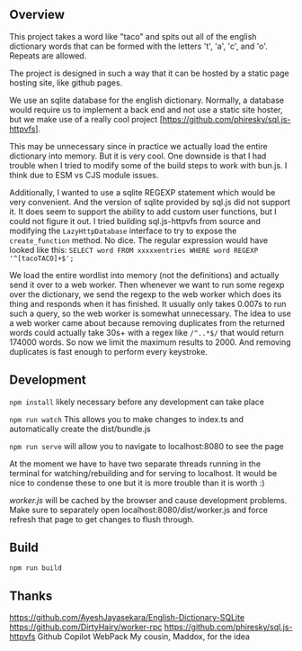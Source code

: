 ## Overview
This project takes a word like "taco" and spits out all of the english dictionary words that can be formed with the letters 't', 'a', 'c', and 'o'. Repeats are allowed.

The project is designed in such a way that it can be hosted by a static page hosting site, like github pages.

We use an sqlite database for the english dictionary.
Normally, a database would require us to implement a back end and not use a static site hoster, but we make use of a really cool project [https://github.com/phiresky/sql.js-httpvfs]. 

This may be unnecessary since in practice we actually load the entire dictionary into memory. But it is very cool. One downside is that I had trouble when I tried to modify some of the build steps to work with bun.js. I think due to ESM vs CJS module issues.

Additionally, I wanted to use a sqlite REGEXP statement which would be very convenient. And the version of sqlite provided by sql.js did not support it. It does seem to support the ability to add custom user functions, but I could not figure it out. I tried building sql.js-httpvfs from source and modifying the `LazyHttpDatabase` interface to try to expose the `create_function` method. No dice. The regular expression would have looked like this: `SELECT word FROM xxxxxentries WHERE word REGEXP '^[tacoTACO]+$';`

We load the entire wordlist into memory (not the definitions) and actually send it over to a web worker. Then whenever we want to run some regexp over the dictionary, we send the regexp to the web worker which does its thing and responds when it has finished. It usually only takes 0.007s to run such a query, so the web worker is somewhat unnecessary. The idea to use a web worker came about because removing duplicates from the returned words could actually take 30s+ with a regex like `/^..*$/` that would return 174000 words. So now we limit the maximum results to 2000. And removing duplicates is fast enough to perform every keystroke.

## Development
`npm install`
likely necessary before any development can take place

`npm run watch`
This allows you to make changes to index.ts and automatically create the dist/bundle.js

`npm run serve`
will allow you to navigate to localhost:8080 to see the page

At the moment we have to have two separate threads running in the terminal for watching/rebuilding and for serving to localhost. It would be nice to condense these to one but it is more trouble than it is worth :)

*worker.js* will be cached by the browser and cause development problems.
Make sure to separately open localhost:8080/dist/worker.js and force refresh that page to get changes to flush through.

## Build

`npm run build`


## Thanks
https://github.com/AyeshJayasekara/English-Dictionary-SQLite
https://github.com/DirtyHairy/worker-rpc
https://github.com/phiresky/sql.js-httpvfs
Github Copilot
WebPack
My cousin, Maddox, for the idea
